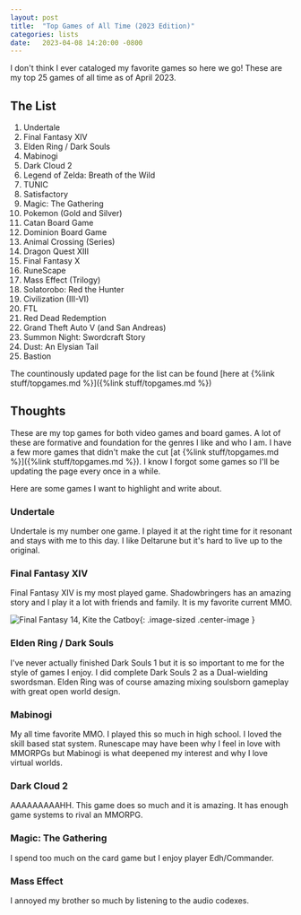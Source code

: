 ```yaml
---
layout: post
title:  "Top Games of All Time (2023 Edition)"
categories: lists
date:   2023-04-08 14:20:00 -0800
---
```


I don't think I ever cataloged my favorite games so here we go!
These are my top 25 games of all time as of April 2023.

<!--more-->

## The List


1. Undertale
1. Final Fantasy XIV
1. Elden Ring / Dark Souls
1. Mabinogi
1. Dark Cloud 2
1. Legend of Zelda: Breath of the Wild
1. TUNIC
1. Satisfactory
1. Magic: The Gathering
1. Pokemon (Gold and Silver)
1. Catan Board Game
1. Dominion Board Game
1. Animal Crossing (Series)
1. Dragon Quest XIII
1. Final Fantasy X
1. RuneScape
1. Mass Effect (Trilogy)
1. Solatorobo: Red the Hunter
1. Civilization (III-VI)
1. FTL
1. Red Dead Redemption
1. Grand Theft Auto V (and San Andreas)
1. Summon Night: Swordcraft Story
1. Dust: An Elysian Tail
1. Bastion

The countinously updated page for the list can be found [here at {%link stuff/topgames.md %}]({%link stuff/topgames.md %})

## Thoughts

These are my top games for both video games and board games. A lot of these are formative and foundation for the genres I like and who I am. 
I have a few more games that didn't make the cut [at {%link stuff/topgames.md %}]({%link stuff/topgames.md %}).
I know I forgot some games so I'll be updating the page every once in a while.

Here are some games I want to highlight and write about.

### Undertale 
Undertale is my number one game. I played it at the right time for it resonant and stays with me to this day. I like Deltarune but it's hard to live up to the original.

### Final Fantasy XIV
Final Fantasy XIV is my most played game. Shadowbringers has an amazing story and I play it a lot with friends and family. It is my favorite current MMO.

![Final Fantasy 14, Kite the Catboy](/assets/img/posts/top2020/ff14catboy.png){: .image-sized .center-image } 

### Elden Ring / Dark Souls

I've never actually finished Dark Souls 1 but it is so important to me for the style of games I enjoy. I did complete Dark Souls 2 as a Dual-wielding swordsman. Elden Ring was of course amazing mixing soulsborn gameplay with great open world design.

### Mabinogi

My all time favorite MMO. I played this so much in high school. I loved the skill based stat system. Runescape may have been why I feel in love with MMORPGs but Mabinogi is what deepened my interest and why I love virtual worlds.

### Dark Cloud 2

AAAAAAAAAHH. This game does so much and it is amazing. It has enough game systems to rival an MMORPG.

### Magic: The Gathering

I spend too much on the card game but I enjoy player Edh/Commander.

### Mass Effect

I annoyed my brother so much by listening to the audio codexes.



